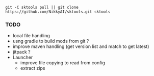 `git -C sktools pull || git clone https://github.com/NikkyAI/sktools.git sktools`

### TODO
- local file handling
- usng gradle to build mods from git ?
- improve maven handling (get version list and match to get latest)
- jitpack ?
- Launcher
    - improve file copying to read from config
    - extract zips